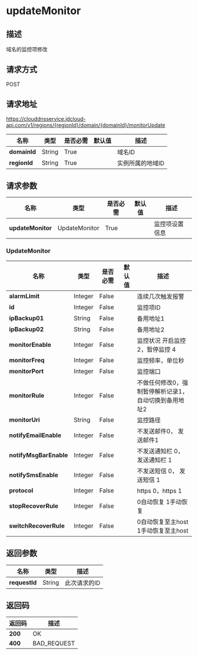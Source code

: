 # updateMonitor


## 描述
域名的监控项修改

## 请求方式
POST

## 请求地址
https://clouddnsservice.jdcloud-api.com/v1/regions/{regionId}/domain/{domainId}/monitorUpdate

|名称|类型|是否必需|默认值|描述|
|---|---|---|---|---|
|**domainId**|String|True| |域名ID|
|**regionId**|String|True| |实例所属的地域ID|

## 请求参数
|名称|类型|是否必需|默认值|描述|
|---|---|---|---|---|
|**updateMonitor**|UpdateMonitor|True| |监控项设置信息|

### UpdateMonitor
|名称|类型|是否必需|默认值|描述|
|---|---|---|---|---|
|**alarmLimit**|Integer|False| |连续几次触发报警|
|**id**|Integer|False| |监控项ID|
|**ipBackup01**|String|False| |备用地址1|
|**ipBackup02**|String|False| |备用地址2|
|**monitorEnable**|Integer|False| |监控状况 开启监控 2，暂停监控 4|
|**monitorFreq**|Integer|False| |监控频率，单位秒|
|**monitorPort**|Integer|False| |监控端口|
|**monitorRule**|Integer|False| |不做任何修改0，强制暂停解析记录1，自动切换到备用地址2|
|**monitorUri**|String|False| |监控路径|
|**notifyEmailEnable**|Integer|False| |不发送邮件0， 发送邮件1|
|**notifyMsgBarEnable**|Integer|False| |不发送通知栏 0， 发送通知栏 1|
|**notifySmsEnable**|Integer|False| |不发送短信 0， 发送短信 1|
|**protocol**|Integer|False| |https 0，https 1|
|**stopRecoverRule**|Integer|False| |0自动恢复 1手动恢复|
|**switchRecoverRule**|Integer|False| |0自动恢复至主host 1手动恢复至主host|

## 返回参数
|名称|类型|描述|
|---|---|---|
|**requestId**|String|此次请求的ID|



## 返回码
|返回码|描述|
|---|---|
|**200**|OK|
|**400**|BAD_REQUEST|
